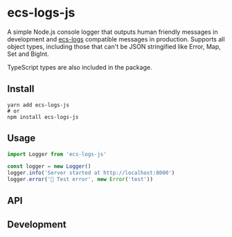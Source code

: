 # ecs-logs-js

A simple Node.js console logger that outputs human friendly messages in development and [ecs-logs](https://github.com/segmentio/ecs-logs) compatible messages in production. Supports all object types, including those that can't be JSON stringified like Error, Map, Set and BigInt.

TypeScript types are also included in the package.

## Install

```shell
yarn add ecs-logs-js
# or
npm install ecs-logs-js
```

## Usage

```js
import Logger from 'ecs-logs-js'

const logger = new Logger()
logger.info('Server started at http://localhost:8000')
logger.error('🚨 Test error', new Error('test'))
```

## API

## Development
